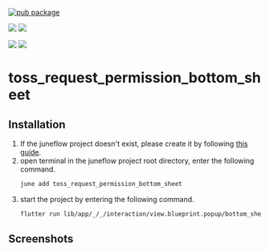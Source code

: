 [![pub package](https://img.shields.io/pub/v/toss_request_permission_bottom_sheet.svg)](https://pub.dartlang.org/packages/toss_request_permission_bottom_sheet)

[![](https://img.shields.io/badge/Module-Hub-007bff?style=for-the-badge&logo=flutter)](https://module.juneflow.org/)
[![](https://img.shields.io/badge/View-Hub-007bff?style=for-the-badge&logo=flutter)](https://view.juneflow.org/)

[![](https://img.shields.io/badge/DISCORD-JOIN%20SERVER-5663F7?style=for-the-badge&logo=discord&logoColor=white)](https://discord.gg/zXXHvAXCug)
[![](https://img.shields.io/badge/KakaoTalk-Join%20Room-FEE500?style=for-the-badge&logo=kakao)](https://open.kakao.com/o/gEwrffbg)
# toss_request_permission_bottom_sheet

##  Installation
1. If the juneflow project doesn't exist, please create it by following [this guide](https://doc.juneflow.org/).
2. open terminal in the juneflow project root directory, enter the following command.
    ```bash
    june add toss_request_permission_bottom_sheet
    ```
3. start the project by entering the following command.
    ```bash
    flutter run lib/app/_/_/interaction/view.blueprint.popup/bottom_sheet/toss_request_permission_bottom_sheet/usage.dart -d chrome
    ```

## Screenshots
![]()

